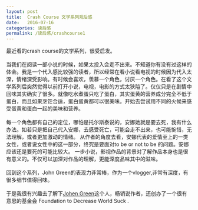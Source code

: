 ```yaml
---
layout: post
title:  Crash Course 文学系列观后感
date:   2016-07-16
categories: 读后感
permalink: /读后感/crashcourse1
---
```

    
    
最近看的crash course的文学系列，很受启发。<br><br>
当我们在阅读一部小说的时候，如果太投入会走不出来。不知道你有没有过这样的体会。我是一个代入感比较强的读者，所以经常在看小说看电视的时候因为代入太深，情绪深受影响。有时候会喜欢，羡慕一个角色，讨厌一个角色。在看了这个文学系列后突然觉得以前打开小说，电视，电影的方式太狭隘了。仅仅只是在剧情中回味其实确实了很多。就像吃水煮蛋只吃了蛋白，其实蛋黄的营养成分完全不低于蛋白，而且如果烹饪合适，蛋白蛋黄都可以很美味。开始去尝试用不同的火候来感受蛋黄和蛋白一起的美味和营养。<br><br>
    每一个角色都有自己的定位，哪怕是托尔斯泰说的，安娜她就是要去死，我有什么办法。如若只是把自己代入安娜，去感受死亡，可能会走不出来，也可能惋惜，无法理解，或者更加激动的情绪。 从作者的角度去看，安娜代表的爱情至上的一类女性，或者说女性中的这一部分，终究是要面对to be or not to be 的问题。安娜应该还是要死的可能比较大。
一步小说，影视作品的背景对了解作品本身也是很有意义的。不仅可以加深对作品的理解，更能深度品味其中的滋味。<br><br>
    回到这个系列，John Green的表现力非常棒，作为一个vlogger,非常有深度，有很多细节值得回味。<br><br>
    于是我很有兴趣去了解下[Johen Green](https://en.wikipedia.org/wiki/John_Green_(author))这个人，畅销说作者，还创办了一个很有意思的基金会 Foundation to Decrease World Suck . 

 
